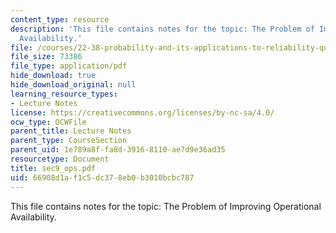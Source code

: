 ```yaml
---
content_type: resource
description: 'This file contains notes for the topic: The Problem of Improving Operational
  Availability.'
file: /courses/22-38-probability-and-its-applications-to-reliability-quality-control-and-risk-assessment-fall-2005/66908d1af1c5dc378eb0b3010bcbc787_sec9_ops.pdf
file_size: 73386
file_type: application/pdf
hide_download: true
hide_download_original: null
learning_resource_types:
- Lecture Notes
license: https://creativecommons.org/licenses/by-nc-sa/4.0/
ocw_type: OCWFile
parent_title: Lecture Notes
parent_type: CourseSection
parent_uid: 1e789a8f-fa8d-3916-8110-ae7d9e36ad35
resourcetype: Document
title: sec9_ops.pdf
uid: 66908d1a-f1c5-dc37-8eb0-b3010bcbc787
---
```

This file contains notes for the topic: The Problem of Improving Operational Availability.